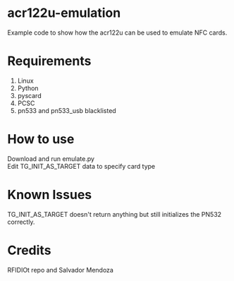 # acr122u-emulation
Example code to show how the acr122u can be used to emulate NFC cards.

# Requirements
1. Linux
2. Python
3. pyscard
4. PCSC
5. pn533 and pn533_usb blacklisted

# How to use
Download and run emulate.py<br>
Edit TG_INIT_AS_TARGET data to specify card type

# Known Issues
TG_INIT_AS_TARGET doesn't return anything but still initializes the PN532 correctly.

# Credits
RFIDIOt repo and Salvador Mendoza
